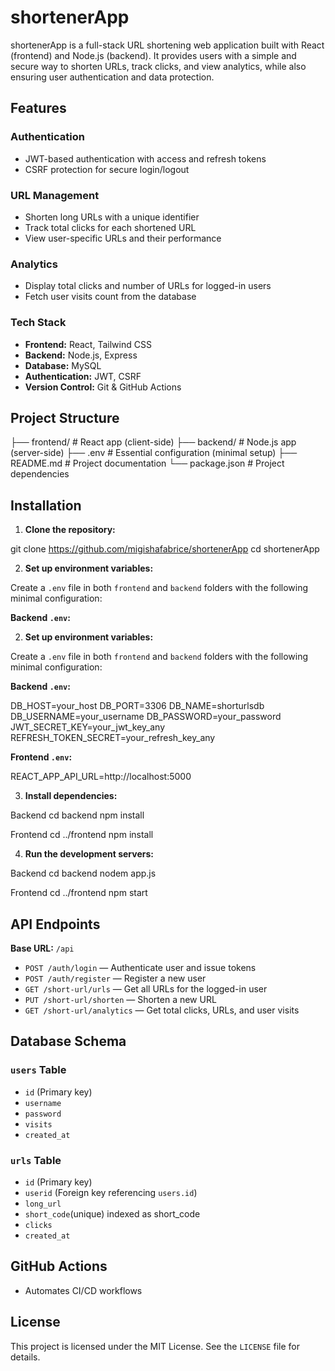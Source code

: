 # shortenerApp

shortenerApp is a full-stack URL shortening web application built with React (frontend) and Node.js (backend). 
It provides users with a simple and secure way to shorten URLs, track clicks, and view analytics,
 while also ensuring user authentication and data protection.

## Features

### Authentication

- JWT-based authentication with access and refresh tokens
- CSRF protection for secure login/logout

### URL Management

- Shorten long URLs with a unique identifier
- Track total clicks for each shortened URL
- View user-specific URLs and their performance

### Analytics

- Display total clicks and number of URLs for logged-in users
- Fetch user visits count from the database

### Tech Stack

- **Frontend:** React, Tailwind CSS
- **Backend:** Node.js, Express
- **Database:** MySQL
- **Authentication:** JWT, CSRF
- **Version Control:** Git & GitHub Actions

## Project Structure

├── frontend/ # React app (client-side)
├── backend/ # Node.js app (server-side)
├── .env # Essential configuration (minimal setup)
├── README.md # Project documentation
└── package.json # Project dependencies

## Installation

1. **Clone the repository:**

git clone https://github.com/migishafabrice/shortenerApp
cd shortenerApp

2. **Set up environment variables:**

Create a `.env` file in both `frontend` and `backend` folders with the following minimal configuration:

**Backend `.env`:**


2. **Set up environment variables:**

Create a `.env` file in both `frontend` and `backend` folders with the following minimal configuration:

**Backend `.env`:**

DB_HOST=your_host
DB_PORT=3306
DB_NAME=shorturlsdb
DB_USERNAME=your_username
DB_PASSWORD=your_password
JWT_SECRET_KEY=your_jwt_key_any
REFRESH_TOKEN_SECRET=your_refresh_key_any

**Frontend `.env`:**

REACT_APP_API_URL=http://localhost:5000

3. **Install dependencies:**

Backend
cd backend
npm install

Frontend
cd ../frontend
npm install

4. **Run the development servers:**

Backend
cd backend
nodem app.js

Frontend
cd ../frontend
npm start

## API Endpoints

**Base URL:** `/api`

- `POST /auth/login` — Authenticate user and issue tokens
- `POST /auth/register` — Register a new user
- `GET /short-url/urls` — Get all URLs for the logged-in user
- `PUT /short-url/shorten` — Shorten a new URL
- `GET /short-url/analytics` — Get total clicks, URLs, and user visits

## Database Schema

### `users` Table

- `id` (Primary key)
- `username`
- `password`
- `visits`
- `created_at`

### `urls` Table

- `id` (Primary key)
- `userid` (Foreign key referencing `users.id`)
- `long_url`
- `short_code`(unique) indexed as short_code
- `clicks`
- `created_at`

## GitHub Actions

- Automates CI/CD workflows

## License

This project is licensed under the MIT License. See the `LICENSE` file for details.
